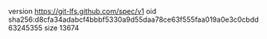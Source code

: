 version https://git-lfs.github.com/spec/v1
oid sha256:d8cfa34adabcf4bbbf5330a9d55daa78ce63f555faa019a0e3c0cbdd63245355
size 13674
